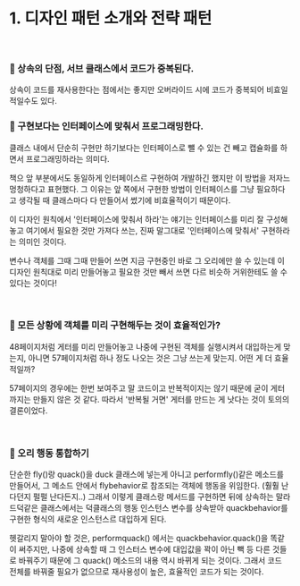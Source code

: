 # 1. 디자인 패턴 소개와 전략 패턴

</br>

### 📌 상속의 단점, 서브 클래스에서 코드가 중복된다.
상속이 코드를 재사용한다는 점에서는 좋지만 오버라이드 시에 코드가 중복되어 비효일적일수도 있다.


### 📌 구현보다는 인터페이스에 맞춰서 프로그래밍한다.
클래스 내에서 단순히 구현만 하기보다는 인터페이스로 뺄 수 있는 건 빼고 캡슐화를 하면서 프로그래밍하라는 의미다.

책으 앞 부분에서도 동일하게 인터페이스르 구현하여 개발하긴 했지만 이 방법을 저자느 멍청하다고 표현했다.
그 이유는 앞 쪽에서 구현한 방법이 인터페이스를 그냥 필요하다고 생각될 때 클래스마다 다 만들어서 썼기에 비효율적이기 때문이다.

이 디자인 원칙에서 '인터페이스에 맞춰서 하라'는 얘기는 인터페이스를 미리 잘 구성해놓고 여기에서 필요한 것만 가져다 쓰는, 진짜 말그대로 '인터페이스에 맞춰서' 구현하라는 의미인 것이다.

변수나 객체를 그때 그때 만들어 쓰면 지금 구현중인 바로 그 오리에만 쓸 수 있는데 이 디자인 원칙대로 미리 만들어놓고 필요한 것만 빼서 쓰면 다르 비슷하 거위한테도 쓸 수 있다는 것이다!

</br>

### 📌 모든 상황에 객체를 미리 구현해두는 것이 효율적인가?
48페이지처럼 게터를 미리 만들어놓고 나중에 구현된 객체를 실행시켜서 대입하는게 맞는지, 아니면 57페이지처럼 하나 정도 나오는 것은 그냥 쓰는게 맞는지. 어떤 게 더 효율적일까?

57페이지의 경우에는 한번 보여주고 말 코드이고 반복적이지는 않기 때문에 굳이 게터까지는 만들지 않은 것 같다.
따라서 '반복될 거면' 게터를 만드는 게 낫다는 것이 토의의 결론이었다.

</br>

### 📌 오리 행동 통합하기
단순한 fly()랑 quack()을 duck 클래스에 넣는게 아니고 performfly()같은 메소드를 만들어서, 그 메소드 안에서 flybehavior로 참조되는 객체에 행동을 위임한다. (훨훨 난다던지 펄펄 난다든지..)
그래서 이렇게 클래스랑 메서드를 구현하면 뒤에 상속하는 말라드덕같은 클래스에서는 덕클래스의 행동 인스턴스 변수를 상속받아 quackbehavior를 구현한 형식의 새로운 인스턴스르 대입하게 된다.

헷갈리지 말아야 할 것은, performquack() 에서는 quackbehavior.quack()을 똑같이 써주지만, 나중에 상속할 때 그 인스터스 변수에 대입값을 꽉이 아닌 빽 등 다른 것들로 바꿔주기 때문에 그 quack() 메소드의 내용 역시 바뀌게 되는 것이다. 
그래서 코드 전체를 바꿔줄 필요가 없으므로 재사용성이 높은, 효율적인 코드가 되는 것이다.
